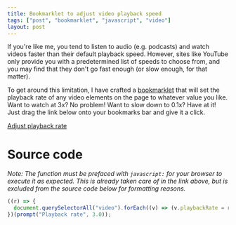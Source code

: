 ```yaml
---
title: Bookmarklet to adjust video playback speed
tags: ["post", "bookmarklet", "javascript", "video"]
layout: post
---
```


If you're like me, you tend to listen to audio (e.g. podcasts) and watch videos
faster than their default playback speed. However, sites like YouTube only
provide you with a predetermined list of speeds to choose from, and you may
find that they don't go fast enough (or slow enough, for that matter).

To get around this limitation, I have crafted a [bookmarklet][] that will set
the playback rate of any video elements on the page to whatever value you like.
Want to watch at 3x? No problem! Want to slow down to 0.1x? Have at it! Just
drag the link below onto your bookmarks bar and give it a click.

<a href="javascript:((r)=>document.querySelectorAll('video').forEach((v)=>(v.playbackRate=r)))(prompt('Playback rate',3.0))">Adjust playback rate</a>

# Source code

_Note: The function must be prefaced with `javascript:` for your browser to
execute it as expected. This is already taken care of in the link above, but
is excluded from the source code below for formatting reasons._

```javascript
((r) => {
  document.querySelectorAll("video").forEach((v) => (v.playbackRate = r));
})(prompt("Playback rate", 3.0));
```

[bookmarklet]: https://en.wikipedia.org/wiki/Bookmarklet
